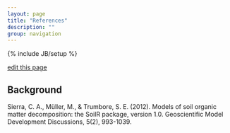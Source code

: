 ```yaml
---
layout: page
title: "References"
description: ""
group: navigation
---
```

{% include JB/setup %}

[edit this page](https://github.com/soil-metamodel/soil-metamodel.github.com/edit/master/references.md)

## Background

Sierra, C. A., Müller, M., & Trumbore, S. E. (2012). Models of soil organic matter decomposition: the SoilR package, version 1.0. Geoscientific Model Development Discussions, 5(2), 993-1039.

